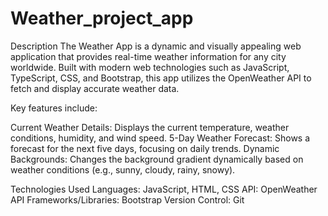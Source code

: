 # Weather_project_app

Description
The Weather App is a dynamic and visually appealing web application that provides real-time weather information for any city worldwide. Built with modern web technologies such as JavaScript, TypeScript, CSS, and Bootstrap, this app utilizes the OpenWeather API to fetch and display accurate weather data.

Key features include:

Current Weather Details: Displays the current temperature, weather conditions, humidity, and wind speed.
5-Day Weather Forecast: Shows a forecast for the next five days, focusing on daily trends.
Dynamic Backgrounds: Changes the background gradient dynamically based on weather conditions (e.g., sunny, cloudy, rainy, snowy).

Technologies Used
Languages: JavaScript, HTML, CSS
API: OpenWeather API
Frameworks/Libraries: Bootstrap
Version Control: Git
